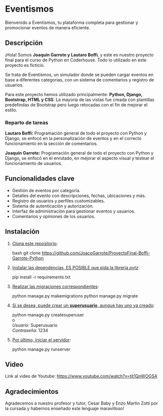 # Eventismos

Bienvenido a Eventismos, tu plataforma completa para gestionar y promocionar eventos de manera eficiente.

## Descripción

¡Hola! Somos **Joaquín Garrote y Lautaro Boffi**, y este es nuestro proyecto final para el curso de Python en Coderhouse. Todo lo utilizado en este proyecto es ficticio.

Se trata de Eventismos, un simulador donde se pueden cargar eventos en base a diferentes categorias, con un sistema de comentarios y registro de usuarios.

Para este proyecto hemos utilizado principalmente:
**Python, Django, Bootstrap, HTML y CSS**. 
La mayoría de las vistas fue creada con plantillas predefindas de Bootstrap pero luego retocadas con el fin de mejorar el estilo.

### Reparto de tareas

**Lautaro Boffi:** Programación general de todo el proyecto con Python y Django, se enfocó en la personalización de eventos y en el correcto funcionamiento en la sección de comentarios.

**Joaquín Garrote:** Programación general de todo el proyecto con Python y Django, se enfocó en el enrutado, en mejorar el aspecto visual y testear el funcionamiento de usuarios.


## Funcionalidades clave

- Gestión de eventos por categoría.
- Detalles del evento con descripciones, fechas, ubicaciones y más.
- Registro de usuarios y perfiles customizables.
- Sistema de autenticación y autorización.
- Interfaz de administración para gestionar eventos y usuarios.
- Comentarios y opiniones de los usuarios.


## Instalación

1. <u>Clona este repositorio</u>:

   bash
   git clone https://github.com/JoacoGarrote/ProyectoFinal-Boffi-Garrote-Python

2. <u>Instalar las dependencias, ES POSIBLE que pida la libreria *pytz*</u>:

   pip install -r requirements.txt

3. <u>Realizar las migraciones correspondientes</u>:

   python manage.py makemigrations
   python manage.py migrate

4. <u>Si se desea, puede crear un **superusuario**, aunque hay uno ya creado</u>:

   python manage.py createsuperuser   
o  
   *Usuario*: Superusuario  
   *Contraseña*: 1234
   
4. <u>Por último, iniciar el servidor</u>:

   python manage.py runserver


## Video

Link al video de Youtube:
https://www.youtube.com/watch?v=tit1QnWOGSA

## Agradecimientos

Agradecemos a nuestro profesor y tutor, Cesar Baby y Enzo Martin Zotti por la cursada y habernos enseñado este lenguaje maravilloso!
